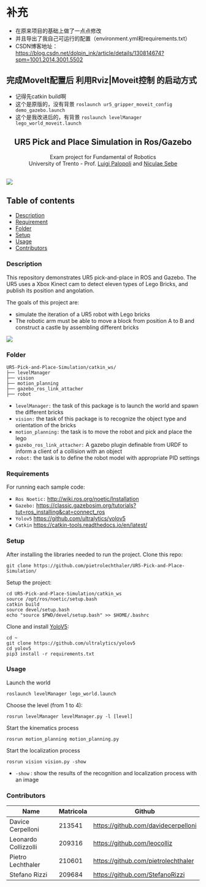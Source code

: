 # 补充
- 在原来项目的基础上做了一点点修改
- 并且导出了我自己可运行的配置（environment.yml和requirements.txt）
- CSDN博客地址：https://blog.csdn.net/dolpin_ink/article/details/130814674?spm=1001.2014.3001.5502

## 完成MoveIt配置后 利用Rviz|Moveit控制 的启动方式
- 记得先catkin build啊
- 这个是原版的，没有背景
```roslaunch ur5_gripper_moveit_config demo_gazebo.launch```
- 这个是我改进后的，有背景
```roslaunch levelManager lego_world_moveit.launch```

<p align="center">
  <h2 align="center">UR5 Pick and Place Simulation in Ros/Gazebo</h2>

  <p align="center">
  Exam project for Fundamental of Robotics
  <br>University of Trento - Prof. <a href="https://webapps.unitn.it/du/it/Persona/PER0002392/Curriculum">Luigi Palopoli</a> and <a href="https://webapps.unitn.it/du/it/Persona/PER0051994/Curriculum">Niculae Sebe</a>
  </p>
</p>
<br>

<img src="https://github.com/pietrolechthaler/UR5-Pick-and-Place-Simulation/blob/main/main.png">

## Table of contents
- [Description](#description)
- [Requirement](#requirements)
- [Folder](#folder)
- [Setup](#setup)
- [Usage](#usage)
- [Contributors](#contributors)

### Description
This repository demonstrates UR5 pick-and-place in ROS and Gazebo. The UR5 uses a Xbox Kinect cam to detect eleven types of Lego Bricks, and publish its position and angolation. 

The goals of this project are:
- simulate the iteration of a UR5 robot with Lego bricks
- The robotic arm must be able to move a block from position A to B and construct a castle by assembling different bricks

<img src="https://github.com/pietrolechthaler/UR5-Pick-and-Place-Simulation/blob/main/intro.gif">

### Folder
```
UR5-Pick-and-Place-Simulation/catkin_ws/
├── levelManager
├── vision
├── motion_planning
├── gazebo_ros_link_attacher
├── robot
```
- `levelManager:` the task of this package is to launch the world and spawn the different bricks
- `vision:` the task of this package is to recognize the object type and orientation of the bricks
- `motion_planning:` the task is to move the robot and pick and place the lego
- `gazebo_ros_link_attacher:` A gazebo plugin definable from URDF to inform a client of a collision with an object
- `robot:` the task is to define the robot model with appropriate PID settings


### Requirements

For running each sample code:
- `Ros Noetic:` http://wiki.ros.org/noetic/Installation
- `Gazebo:` https://classic.gazebosim.org/tutorials?tut=ros_installing&cat=connect_ros
- `Yolov5` https://github.com/ultralytics/yolov5
- `Catkin` https://catkin-tools.readthedocs.io/en/latest/

### Setup

After installing the libraries needed to run the project. Clone this repo:
```
git clone https://github.com/pietrolechthaler/UR5-Pick-and-Place-Simulation/
```

Setup the project:
```
cd UR5-Pick-and-Place-Simulation/catkin_ws
source /opt/ros/noetic/setup.bash
catkin build
source devel/setup.bash
echo "source $PWD/devel/setup.bash" >> $HOME/.bashrc
```

Clone and install [YoloV5](https://github.com/ultralytics/yolov5):
```
cd ~
git clone https://github.com/ultralytics/yolov5
cd yolov5
pip3 install -r requirements.txt
```
### Usage

Launch the world
```
roslaunch levelManager lego_world.launch
```
Choose the level (from 1 to 4):
```
rosrun levelManager levelManager.py -l [level]
```
Start the kinematics process
```
rosrun motion_planning motion_planning.py
```
Start the localization process
```
rosrun vision vision.py -show
```
- `-show` : show the results of the recognition and localization process with an image

### Contributors

| Name                 | Matricola | Github                               |
|----------------------|-----------|--------------------------------------|
| Davice Cerpelloni    | 213541    | https://github.com/davidecerpelloni  |
| Leonardo Collizzolli | 209316    | https://github.com/leocolliz         |
| Pietro Lechthaler    | 210601    | https://github.com/pietrolechthaler  |
| Stefano Rizzi        | 209684    | https://github.com/StefanoRizzi      |

